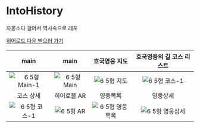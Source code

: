 # IntoHistory
자몽소다 걸어서 역사속으로 레포


[히어로드 다운 받으러 가기](https://apps.apple.com/kr/app/%ED%9E%88%EC%96%B4%EB%A1%9C%EB%93%9C/id1640560704)

|main|main|호국영웅 지도|호국영웅의 길 코스 리스트|
|:--:|:--:|:--:|:--:|
|![6 5형 Main-1](https://user-images.githubusercontent.com/96969693/190894704-9dddf7d4-9198-4119-9b5c-cb06c4295595.jpg)|![6 5형 Main](https://user-images.githubusercontent.com/96969693/190894722-06437f53-1c69-4649-807c-8d7634370236.jpg)|![6 5형 지도](https://user-images.githubusercontent.com/96969693/190894736-5f54a282-fa56-47bb-afcc-9542fceb944b.jpg)|![6 5형 코스-1](https://user-images.githubusercontent.com/96969693/190894830-fb74b2fb-cb5e-48e6-9c58-189cd150395c.jpg)|
|코스 상세|히어로볼 AR|영웅목록|영웅상세|
|![6 5형 코스-1](https://user-images.githubusercontent.com/96969693/190894819-cadf2634-d4f8-45de-9fd3-ebf192acf1e5.jpg)|![6 5형 AR](https://user-images.githubusercontent.com/96969693/190894963-adb7267f-f85a-4ff5-8478-0f61c6402420.jpg)|![6 5형 영웅목록](https://user-images.githubusercontent.com/96969693/190894869-5ba8ebba-a0a4-4e4e-a6d0-e798c491fe01.jpg)|![6 5형 영웅상세](https://user-images.githubusercontent.com/96969693/190894896-0c1adba4-05c5-49ee-bc09-fc8f1591d041.jpg)|


